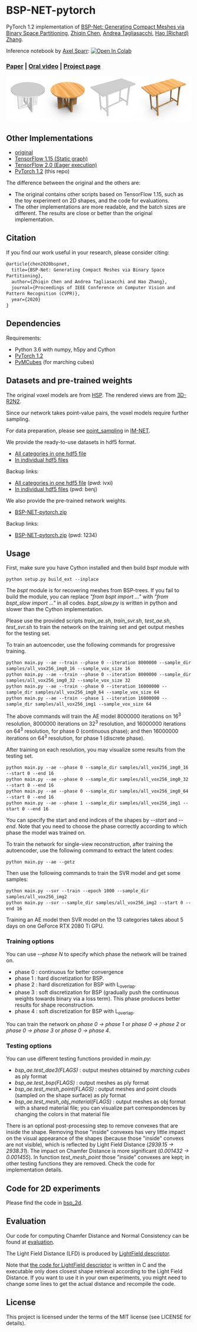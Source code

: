 # BSP-NET-pytorch
PyTorch 1.2 implementation of [BSP-Net: Generating Compact Meshes via Binary Space Partitioning](https://arxiv.org/abs/1911.06971), [Zhiqin Chen](https://www.sfu.ca/~zhiqinc/), [Andrea Tagliasacchi](https://gfx.uvic.ca/people/ataiya/), [Hao (Richard) Zhang](https://www.cs.sfu.ca/~haoz/).

Inference notebook by [Axel Sparr](https://github.com/naynasa): [![Open In Colab](https://colab.research.google.com/assets/colab-badge.svg)](https://colab.research.google.com/drive/1DHwasug4KwZXv5dObFxlbRM4Jsro_VWs)


### [Paper](https://arxiv.org/abs/1911.06971)  |   [Oral video](https://youtu.be/9-ixexpjN-8)  |   [Project page](https://bsp-net.github.io)

<img src='img/teaser.png' />

## Other Implementations

- [original](https://github.com/czq142857/BSP-NET-original)
- [TensorFlow 1.15 (Static graph)](https://github.com/czq142857/BSP-NET-tf1)
- [TensorFlow 2.0 (Eager execution)](https://github.com/czq142857/BSP-NET-tf2)
- [PyTorch 1.2](https://github.com/czq142857/BSP-NET-pytorch) (this repo)

The difference between the original and the others are:

- The original contains other scripts based on TensorFlow 1.15, such as the toy experiment on 2D shapes, and the code for evaluations.
- The other implementations are more readable, and the batch sizes are different. The results are close or better than the original implementation.

## Citation
If you find our work useful in your research, please consider citing:

	@article{chen2020bspnet,
	  title={BSP-Net: Generating Compact Meshes via Binary Space Partitioning},
	  author={Zhiqin Chen and Andrea Tagliasacchi and Hao Zhang},
	  journal={Proceedings of IEEE Conference on Computer Vision and Pattern Recognition (CVPR)},
	  year={2020}
	}


## Dependencies
Requirements:
- Python 3.6 with numpy, h5py and Cython
- [PyTorch 1.2](https://pytorch.org/get-started/locally/)
- [PyMCubes](https://github.com/pmneila/PyMCubes) (for marching cubes)


## Datasets and pre-trained weights
The original voxel models are from [HSP](https://github.com/chaene/hsp). The rendered views are from [3D-R2N2](https://github.com/chrischoy/3D-R2N2).

Since our network takes point-value pairs, the voxel models require further sampling.

For data preparation, please see [point_sampling](https://github.com/czq142857/IM-NET/tree/master/point_sampling) in [IM-NET](https://github.com/czq142857/IM-NET).


We provide the ready-to-use datasets in hdf5 format.

- [All categories in one hdf5 file](https://drive.google.com/open?id=19ZRGnDP0-gus7aaEm2hTaLsXRg_5VKFH)
- [In individual hdf5 files](https://drive.google.com/open?id=1V2UpXoITil8ugjniBkNSgyWqv6bDiGM-)

Backup links:

- [All categories in one hdf5 file](https://pan.baidu.com/s/1s-mHjq7YYcPQ099t2IHHZA) (pwd: ivxi)
- [In individual hdf5 files](https://pan.baidu.com/s/1JCS3qxGgJ9SXnbwG_iYw_Q) (pwd: benj)

We also provide the pre-trained network weights.

- [BSP-NET-pytorch.zip](https://drive.google.com/file/d/1lfC89HIqy326OHMViqrSr4NzgfuYgkK2/view?usp=sharing)

Backup links:

- [BSP-NET-pytorch.zip](https://pan.baidu.com/s/1CXPiXAbaW4gavEMjDs4RTg) (pwd: 1234)



## Usage

First, make sure you have Cython installed and then build *bspt* module with
```
python setup.py build_ext --inplace
```
The *bspt* module is for recovering meshes from BSP-trees.
If you fail to build the module, you can replace *"from bspt import ..."* with *"from bspt_slow import ..."* in all codes.
*bspt_slow.py* is written in python and slower than the Cython implementation.


Please use the provided scripts *train_ae.sh*, *train_svr.sh*, *test_ae.sh*, *test_svr.sh* to train the network on the training set and get output meshes for the testing set.

To train an autoencoder, use the following commands for progressive training. 
```
python main.py --ae --train --phase 0 --iteration 8000000 --sample_dir samples/all_vox256_img0_16 --sample_vox_size 16
python main.py --ae --train --phase 0 --iteration 8000000 --sample_dir samples/all_vox256_img0_32 --sample_vox_size 32
python main.py --ae --train --phase 0 --iteration 16000000 --sample_dir samples/all_vox256_img0_64 --sample_vox_size 64
python main.py --ae --train --phase 1 --iteration 16000000 --sample_dir samples/all_vox256_img1 --sample_vox_size 64
```
The above commands will train the AE model 8000000 iterations on 16<sup>3</sup> resolution, 8000000 iterations on 32<sup>3</sup> resolution, and 16000000 iterations on 64<sup>3</sup> resolution, for phase 0 (continuous phase); and then 16000000 iterations on 64<sup>3</sup> resolution, for phase 1 (discrete phase).

After training on each resolution, you may visualize some results from the testing set.
```
python main.py --ae --phase 0 --sample_dir samples/all_vox256_img0_16 --start 0 --end 16
python main.py --ae --phase 0 --sample_dir samples/all_vox256_img0_32 --start 0 --end 16
python main.py --ae --phase 0 --sample_dir samples/all_vox256_img0_64 --start 0 --end 16
python main.py --ae --phase 1 --sample_dir samples/all_vox256_img1 --start 0 --end 16
```
You can specify the start and end indices of the shapes by *--start* and *--end*. Note that you need to choose the phase correctly according to which phase the model was trained on.


To train the network for single-view reconstruction, after training the autoencoder, use the following command to extract the latent codes:
```
python main.py --ae --getz
```
Then use the following commands to train the SVR model and get some samples:
```
python main.py --svr --train --epoch 1000 --sample_dir samples/all_vox256_img2
python main.py --svr --sample_dir samples/all_vox256_img2 --start 0 --end 16
```
Training an AE model then SVR model on the 13 categories takes about 5 days on one GeForce RTX 2080 Ti GPU.

### Training options

You can use *--phase N* to specify which phase the network will be trained on.
- phase 0 : continuous for better convergence
- phase 1 : hard discretization for BSP.
- phase 2 : hard discretization for BSP with L<sub>overlap</sub>.
- phase 3 : soft discretization for BSP (gradually push the continuous weights towards binary via a loss term). This phase produces better results for shape reconstruction.
- phase 4 : soft discretization for BSP with L<sub>overlap</sub>.

You can train the network on *phase 0 → phase 1* or *phase 0 → phase 2* or *phase 0 → phase 3* or *phase 0 → phase 4*.


### Testing options

You can use different testing functions provided in *main.py*:
- *bsp_ae.test_dae3(FLAGS)* : output meshes obtained by *marching cubes* as ply format
- *bsp_ae.test_bsp(FLAGS)* : output meshes as ply format
- *bsp_ae.test_mesh_point(FLAGS)* : output meshes and point clouds (sampled on the shape surface) as ply format
- *bsp_ae.test_mesh_obj_material(FLAGS)* : output meshes as obj format with a shared material file; you can visualize part correspondences by changing the colors in that material file


There is an optional post-processing step to remove convexes that are inside the shape. Removing those "inside" convexes has very little impact on the visual appearance of the shapes (because those "inside" convexs are not visible), which is reflected by Light Field Distance (*2939.15 → 2938.31*). The impact on Chamfer Distance is more significant (*0.001432 → 0.001455*).
In function *test_mesh_point* those "inside" convexes are kept; in other testing functions they are removed. Check the code for implementation details.


## Code for 2D experiments

Please find the code in [bsp_2d](https://github.com/czq142857/BSP-NET-original/tree/master/bsp_2d).

## Evaluation

Our code for computing Chamfer Distance and Normal Consistency can be found at [evaluation](https://github.com/czq142857/BSP-NET-original/tree/master/evaluation).

The Light Field Distance (LFD) is produced by [LightField descriptor](https://github.com/Sunwinds/ShapeDescriptor/tree/master/LightField/3DRetrieval_v1.8/3DRetrieval_v1.8).

Note that [the code for LightField descriptor](https://github.com/Sunwinds/ShapeDescriptor/tree/master/LightField/3DRetrieval_v1.8/3DRetrieval_v1.8) is written in C and the executable only does closest shape retrieval according to the Light Field Distance. If you want to use it in your own experiments, you might need to change some lines to get the actual distance and recompile the code.




## License
This project is licensed under the terms of the MIT license (see LICENSE for details).






